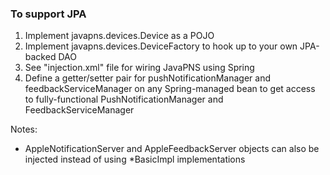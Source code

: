 ### To support JPA

1. Implement javapns.devices.Device as a POJO
1. Implement javapns.devices.DeviceFactory to hook up to your own JPA-backed DAO
1. See "injection.xml" file for wiring JavaPNS using Spring
1. Define a getter/setter pair for pushNotificationManager and feedbackServiceManager on any Spring-managed bean to get access to fully-functional PushNotificationManager and FeedbackServiceManager

Notes:

- AppleNotificationServer and AppleFeedbackServer objects can also be injected instead of using *BasicImpl implementations
